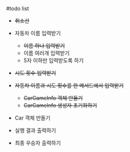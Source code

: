 #todo list
- ~~취소선~~

- 자동차 이름 입력받기
    - ~~이름 하나 입력받기~~
    - 이름 여러개 입력받기
    - 5자 이하만 입력받도록 하기
- ~~시도 횟수 입력받기~~
- ~~자동차 이름과 시도 횟수를 한 메서드에서 입력받기~~
    - ~~CarGameInfo 객체 만들기~~
    - ~~CarGameInfo 생성자 초기화하기~~
- Car 객체 만들기
- 실행 결과 출력하기
- 최종 우승자 출력하기 
